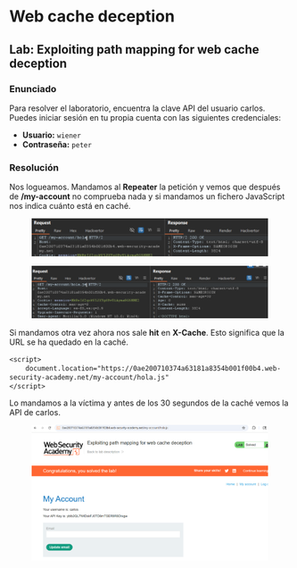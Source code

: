 # Web cache deception

## Lab: Exploiting path mapping for web cache deception

### Enunciado

Para resolver el laboratorio, encuentra la clave API del usuario carlos. Puedes iniciar sesión en tu propia cuenta con las siguientes credenciales:

* **Usuario:** `wiener`
* **Contraseña:** `peter`

### Resolución

Nos logueamos. Mandamos al **Repeater** la petición y vemos que después de **/my-account** no comprueba nada y si mandamos un fichero JavaScript nos indica cuánto está en caché.

<figure><img src="../../.gitbook/assets/image (5) (1) (1) (1) (1).png" alt=""><figcaption></figcaption></figure>

<figure><img src="../../.gitbook/assets/image (1) (1) (1) (1) (1) (1).png" alt=""><figcaption></figcaption></figure>

Si mandamos otra vez ahora nos sale **hit** en **X-Cache**. Esto significa que la URL se ha quedado en la caché.

```
<script>
    document.location="https://0ae200710374a63181a8354b001f00b4.web-security-academy.net/my-account/hola.js"
</script>
```

Lo mandamos a la víctima y antes de los 30 segundos de la caché vemos la API de carlos.

<figure><img src="../../.gitbook/assets/image (2) (1) (1) (1) (1) (1).png" alt=""><figcaption></figcaption></figure>
